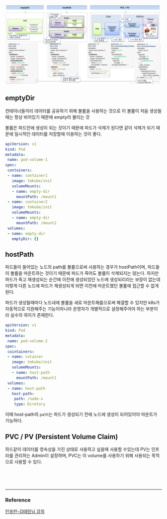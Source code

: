 ![volume](/devOps/kubernetes/image/Volume.png)

## emptyDir
컨테이너들끼리 데이터를 공유하기 위해 볼륨을 사용하는 것으로 이 볼륨이 처음 생성될때는 항상 비어있기 때문에 empty라 불리는 것

볼륨은 파드안에 생성이 되는 것이기 때문에 파드가 삭제가 된다면 같이 삭제가 되기 때문에 일시적인 데이터를 저장할때 이용하는 것이 좋다.

```yml
apiVersion: v1
kind: Pod
metadata:
 name: pod-volume-1
spec:
 containers:
 - name: container1
   image: tmkube/init
   volumeMounts:
   - name: empty-dir
     mountPath: /mount1
 - name: container2
   image: tmkube/init
   volumeMounts:
   - name: empty-dir
     mountPath: /mount2
 volumes:
 - name: empty-dir
   emptyDir: {}
```

## hostPath
파드들이 들어있는 노드의 path를 볼륨으로써 사용하는 경우가 hostPath이며, 파드들이 볼륨을 마운트하는 것이기 때문에 파드가 죽어도 볼륨이 삭제되지는 않는다. 하지만 파드가 죽고 재생성되는 순간에 이전에 생성되었던 노드에 생성되리라는 보장이 없는데 이렇게 다른 노드에 파드가 재생성되게 되면 이전에 마운트했던 볼륨에 접근할 수 없게 된다. 

파드가 생성될때마다 노드내에 볼륨을 새로 마운트해줌으로써 해결할 수 있지만 k8s가 자동적으로 지원해주는 기능이아니라 운영자가 개별적으로 설정해주어야 하는 부분이라 실수의 여지가 존재한다.

```yml
apiVersion: v1
kind: Pod
metadata:
 name: pod-volume-2
spec:
 cointainers:
 - name: cotainer
   image: tmkube/init
   volumeMounts:
   - name: host-path
     mountPath: /mount1
 volumes:
 - name: host-path
   host-path:
    path: /node-v
    type: Diretory
```
이때 host-path의 `path`는 파드가 생성되기 전에 노드에 생성이 되어있어야 마운트가 가능하다.

## PVC / PV (Persistent Volume Claim)
하드같이 데이터를 영속성을 가진 상태로 사용하고 싶을때 사용할 수있는데 PV는 인프라를 관리하는 Admin이 설정하며, PVC는 이 volume를 사용하기 위해 사용되는 목적으로 사용할 수 있다.



<br><br><br>

---
### Reference
[인프런-김태민님 강의](https://www.inflearn.com/course/%EC%BF%A0%EB%B2%84%EB%84%A4%ED%8B%B0%EC%8A%A4-%EA%B8%B0%EC%B4%88/dashboard)